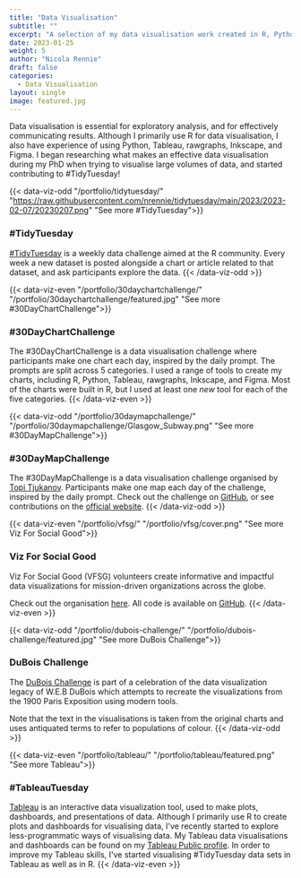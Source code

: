 ```yaml
---
title: "Data Visualisation"
subtitle: ""
excerpt: "A selection of my data visualisation work created in R, Python, Tableau, rawgraphs, Inkscape, and Figma."
date: 2023-01-25
weight: 5
author: "Nicola Rennie"
draft: false
categories:
  - Data Visualisation
layout: single
image: featured.jpg
---
```


Data visualisation is essential for exploratory analysis, and for effectively communicating results. Although I primarily use R for data visualisation, I also have experience of using Python, Tableau, rawgraphs, Inkscape, and Figma. I began researching what makes an effective data visualisation during my PhD when trying to visualise large volumes of data, and started contributing to #TidyTuesday!

{{< data-viz-odd "/portfolio/tidytuesday/" "https://raw.githubusercontent.com/nrennie/tidytuesday/main/2023/2023-02-07/20230207.png" "See more #TidyTuesday">}}
### #TidyTuesday
[#TidyTuesday](https://github.com/rfordatascience/tidytuesday) is a weekly data challenge aimed at the R community. Every week a new dataset is posted alongside a chart or article related to that dataset, and ask participants explore the data.
{{< /data-viz-odd >}}


{{< data-viz-even "/portfolio/30daychartchallenge/" "/portfolio/30daychartchallenge/featured.jpg" "See more #30DayChartChallenge">}}
### #30DayChartChallenge
The #30DayChartChallenge is a data visualisation challenge where participants make one chart each day, inspired by the daily prompt. The prompts are split across 5 categories. I used a range of tools to create my charts, including R, Python, Tableau, rawgraphs, Inkscape, and Figma. Most of the charts were built in R, but I used at least one *new* tool for each of the five categories.
{{< /data-viz-even >}}


{{< data-viz-odd "/portfolio/30daymapchallenge/" "/portfolio/30daymapchallenge/Glasgow_Subway.png" "See more #30DayMapChallenge">}}
### #30DayMapChallenge
The #30DayMapChallenge is a data visualisation challenge organised by [Topi Tjukanov](https://twitter.com/tjukanov). Participants make one map each day of the challenge, inspired by the daily prompt. Check out the challenge on [GitHub](https://github.com/tjukanovt/30DayMapChallenge), or see contributions on the [official website](https://30daymapchallenge.com/).
{{< /data-viz-odd >}}


{{< data-viz-even "/portfolio/vfsg/" "/portfolio/vfsg/cover.png" "See more Viz For Social Good">}}
### Viz For Social Good
Viz For Social Good (VFSG) volunteers create informative and impactful data visualizations for mission-driven organizations across the globe.

Check out the organisation [here](https://www.vizforsocialgood.com/). All code is available on [GitHub](https://github.com/nrennie/Viz_For_Social_Good).
{{< /data-viz-even >}}

{{< data-viz-odd "/portfolio/dubois-challenge/" "/portfolio/dubois-challenge/featured.jpg" "See more DuBois Challenge">}}
### DuBois Challenge
The [DuBois Challenge](https://github.com/ajstarks/dubois-data-portraits/tree/master/challenge) is part of a celebration of the data visualization legacy of W.E.B DuBois which attempts to recreate the visualizations from the 1900 Paris Exposition using modern tools. 

Note that the text in the visualisations is taken from the original charts and uses antiquated terms to refer to populations of colour.
{{< /data-viz-odd >}}


{{< data-viz-even "/portfolio/tableau/" "/portfolio/tableau/featured.png" "See more Tableau">}}
### #TableauTuesday
[Tableau](https://www.tableau.com/en-gb) is an interactive data visualization tool, used to make plots, dashboards, and presentations of data. Although I primarily use R to create plots and dashboards for visualising data, I've recently started to explore less-programmatic ways of visualising data. My Tableau data visualisations and dashboards can be found on my [Tableau Public profile](https://public.tableau.com/app/profile/nicola.rennie/). In order to improve my Tableau skills, I've started visualising #TidyTuesday data sets in Tableau as well as in R.
{{< /data-viz-even >}}


